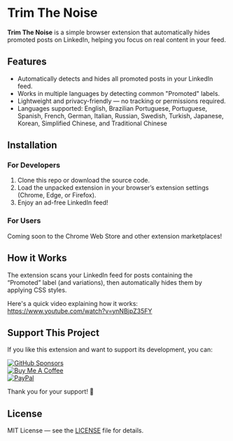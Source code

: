 # Trim The Noise

**Trim The Noise** is a simple browser extension that automatically hides promoted posts on LinkedIn, helping you focus on real content in your feed.

## Features

- Automatically detects and hides all promoted posts in your LinkedIn feed.
- Works in multiple languages by detecting common "Promoted" labels.
- Lightweight and privacy-friendly — no tracking or permissions required.
- Languages supported: English, Brazilian Portuguese, Portuguese, Spanish, French, German, Italian, Russian, Swedish, Turkish, Japanese, Korean, Simplified Chinese, and Traditional Chinese

## Installation

### For Developers

1. Clone this repo or download the source code.
2. Load the unpacked extension in your browser’s extension settings (Chrome, Edge, or Firefox).
3. Enjoy an ad-free LinkedIn feed!

### For Users

Coming soon to the Chrome Web Store and other extension marketplaces!

## How it Works

The extension scans your LinkedIn feed for posts containing the “Promoted” label (and variations), then automatically hides them by applying CSS styles.

Here's a quick video explaining how it works:
https://www.youtube.com/watch?v=ynNBjpZ35FY


## Support This Project

If you like this extension and want to support its development, you can:

[![GitHub Sponsors](https://img.shields.io/badge/sponsor-GitHub-181717?style=for-the-badge&logo=github)](https://github.com/sponsors/wbalbo)  
[![Buy Me A Coffee](https://img.shields.io/badge/buy%20me%20a%20coffee-FF813F?style=for-the-badge&logo=buy-me-a-coffee&logoColor=white)](https://buymeacoffee.com/wbalbo)  
[![PayPal](https://img.shields.io/badge/PayPal-00457C?style=for-the-badge&logo=paypal&logoColor=white)](https://www.paypal.com/donate/?hosted_button_id=ANG4CFM887K36)

Thank you for your support! 🙏

## License

MIT License — see the [LICENSE](LICENSE) file for details.
